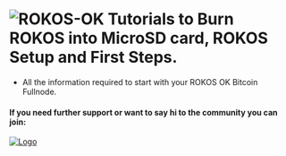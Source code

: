 ![ROKOS-OK](http://i.imgur.com/WHN1JGF.png)
Tutorials to Burn ROKOS into MicroSD card, ROKOS Setup and First Steps.
=========================== 
* All the information required to start with your ROKOS OK Bitcoin Fullnode.

#### If you need further support or want to say hi to the community you can join:

<a href="https://discord.gg/grvpc8c">
    <img alt="Logo" src="https://discordapp.com/api/guilds/213747404745211904/widget.png?style=banner2">
  </a>
